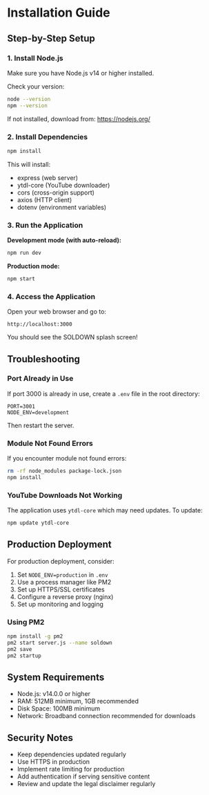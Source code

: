# Installation Guide

## Step-by-Step Setup

### 1. Install Node.js

Make sure you have Node.js v14 or higher installed.

Check your version:

```bash
node --version
npm --version
```

If not installed, download from: https://nodejs.org/

### 2. Install Dependencies

```bash
npm install
```

This will install:

- express (web server)
- ytdl-core (YouTube downloader)
- cors (cross-origin support)
- axios (HTTP client)
- dotenv (environment variables)

### 3. Run the Application

**Development mode (with auto-reload):**

```bash
npm run dev
```

**Production mode:**

```bash
npm start
```

### 4. Access the Application

Open your web browser and go to:

```
http://localhost:3000
```

You should see the SOLDOWN splash screen!

## Troubleshooting

### Port Already in Use

If port 3000 is already in use, create a `.env` file in the root directory:

```env
PORT=3001
NODE_ENV=development
```

Then restart the server.

### Module Not Found Errors

If you encounter module not found errors:

```bash
rm -rf node_modules package-lock.json
npm install
```

### YouTube Downloads Not Working

The application uses `ytdl-core` which may need updates. To update:

```bash
npm update ytdl-core
```

## Production Deployment

For production deployment, consider:

1. Set `NODE_ENV=production` in `.env`
2. Use a process manager like PM2
3. Set up HTTPS/SSL certificates
4. Configure a reverse proxy (nginx)
5. Set up monitoring and logging

### Using PM2

```bash
npm install -g pm2
pm2 start server.js --name soldown
pm2 save
pm2 startup
```

## System Requirements

- Node.js: v14.0.0 or higher
- RAM: 512MB minimum, 1GB recommended
- Disk Space: 100MB minimum
- Network: Broadband connection recommended for downloads

## Security Notes

- Keep dependencies updated regularly
- Use HTTPS in production
- Implement rate limiting for production
- Add authentication if serving sensitive content
- Review and update the legal disclaimer regularly
